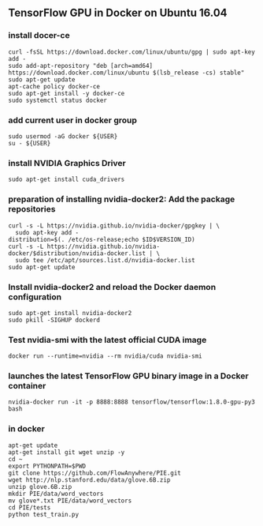 ## TensorFlow GPU in Docker on Ubuntu 16.04
### install docer-ce
```
curl -fsSL https://download.docker.com/linux/ubuntu/gpg | sudo apt-key add -
sudo add-apt-repository "deb [arch=amd64] https://download.docker.com/linux/ubuntu $(lsb_release -cs) stable"
sudo apt-get update
apt-cache policy docker-ce
sudo apt-get install -y docker-ce
sudo systemctl status docker
```
### add current user in docker group
```
sudo usermod -aG docker ${USER}
su - ${USER}
```
### install NVIDIA Graphics Driver
```
sudo apt-get install cuda_drivers
```
### preparation of installing nvidia-docker2: Add the package repositories
```
curl -s -L https://nvidia.github.io/nvidia-docker/gpgkey | \
  sudo apt-key add -
distribution=$(. /etc/os-release;echo $ID$VERSION_ID)
curl -s -L https://nvidia.github.io/nvidia-docker/$distribution/nvidia-docker.list | \
  sudo tee /etc/apt/sources.list.d/nvidia-docker.list
sudo apt-get update
```
### Install nvidia-docker2 and reload the Docker daemon configuration
```
sudo apt-get install nvidia-docker2
sudo pkill -SIGHUP dockerd
```
### Test nvidia-smi with the latest official CUDA image
```
docker run --runtime=nvidia --rm nvidia/cuda nvidia-smi
```
###  launches the latest TensorFlow GPU binary image in a Docker container
```
nvidia-docker run -it -p 8888:8888 tensorflow/tensorflow:1.8.0-gpu-py3 bash
```
### in docker
```
apt-get update
apt-get install git wget unzip -y
cd ~
export PYTHONPATH=$PWD
git clone https://github.com/FlowAnywhere/PIE.git
wget http://nlp.stanford.edu/data/glove.6B.zip
unzip glove.6B.zip
mkdir PIE/data/word_vectors
mv glove*.txt PIE/data/word_vectors
cd PIE/tests
python test_train.py
```